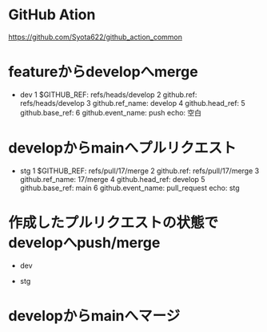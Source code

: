 # GitHub Ation
https://github.com/Syota622/github_action_common

# featureからdevelopへmerge
- dev
1 $GITHUB_REF: refs/heads/develop
2 github.ref: refs/heads/develop
3 github.ref_name: develop
4 github.head_ref:
5 github.base_ref:
6 github.event_name: push
echo: 空白

# developからmainへプルリクエスト
- stg
1 $GITHUB_REF: refs/pull/17/merge
2 github.ref: refs/pull/17/merge
3 github.ref_name: 17/merge
4 github.head_ref: develop
5 github.base_ref: main
6 github.event_name: pull_request
echo: stg

# 作成したプルリクエストの状態でdevelopへpush/merge
- dev

- stg

# developからmainへマージ
